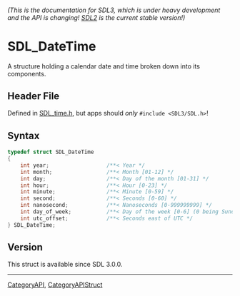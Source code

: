 ###### (This is the documentation for SDL3, which is under heavy development and the API is changing! [SDL2](https://wiki.libsdl.org/SDL2/) is the current stable version!)
# SDL_DateTime

A structure holding a calendar date and time broken down into its components.

## Header File

Defined in [SDL_time.h](https://github.com/libsdl-org/SDL/blob/main/include/SDL3/SDL_time.h), but apps should _only_ `#include <SDL3/SDL.h>`!

## Syntax

```c
typedef struct SDL_DateTime
{
    int year;                  /**< Year */
    int month;                 /**< Month [01-12] */
    int day;                   /**< Day of the month [01-31] */
    int hour;                  /**< Hour [0-23] */
    int minute;                /**< Minute [0-59] */
    int second;                /**< Seconds [0-60] */
    int nanosecond;            /**< Nanoseconds [0-999999999] */
    int day_of_week;           /**< Day of the week [0-6] (0 being Sunday) */
    int utc_offset;            /**< Seconds east of UTC */
} SDL_DateTime;
```

## Version

This struct is available since SDL 3.0.0.

----
[CategoryAPI](CategoryAPI), [CategoryAPIStruct](CategoryAPIStruct)

